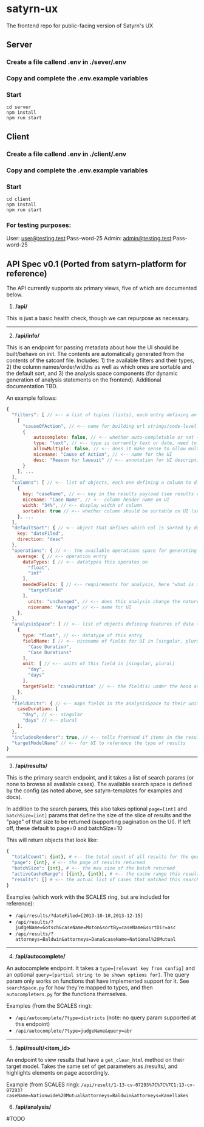 # satyrn-ux
The frontend repo for public-facing version of Satyrn's UX

## Server
### Create a file callend .env in ./sever/.env
### Copy and complete the .env.example variables
### Start
```
cd server 
npm install
npm run start
```

## Client
### Create a file callend .env in ./client/.env
### Copy and complete the .env.example variables
### Start
```
cd client 
npm install
npm run start
```
### For testing purposes:

User: user@testing.test:Pass-word-25
Admin: admin@testing.test:Pass-word-25

## API Spec v0.1 (Ported from satyrn-platform for reference)

The API currently supports six primary views, five of which are documented below.

1. __/api/__

This is just a basic health check, though we can repurpose as necessary.

 ----

2. __/api/info/__

This is an endpoint for passing metadata about how the UI should be built/behave on init. The contents are automatically generated from the contents of the satconf file. Includes: 1) the available filters and their types, 2) the column names/order/widths as well as which ones are sortable and the default sort, and 3) the analysis space components (for dynamic generation of analysis statements on the frontend). Additional documentation TBD.

An example follows:

```javascript
{
  "filters": [ // <-- a list of tuples (lists), each entry defining an available data filter
    [
      "causeOfAction", // <-- name for building url strings/code-level representation
      {
          autocomplete: false, // <-- whether auto-completable or not (via ac endpoint)
          type: "text", // <-- type is currently text or date, need to introduce int/range
          allowMultiple: false, // <-- does it make sense to allow multiple filters of this type?
          nicename: "Cause of Action", // <-- name for the UI
          desc: "Reason for lawsuit" // <-- annotation for UI description
      }
    ], ...
  ],
  "columns": [ // <-- list of objects, each one defining a column to display on UI
    {
      key: "caseName", // <-- key in the results payload (see results endpoint)
      nicename: "Case Name", // <-- column header name on UI
      width: "34%", // <-- display width of column
      sortable: true // <-- whether column should be sortable on UI (see results endpoint)
    }, ...
  ],
  "defaultSort": { // <-- object that defines which col is sorted by default + direction
    key: "dateFiled",
    direction: "desc"
  },
  "operations": { // <-- the available operations space for generating statements
    average: { // <-- operation entry
      dataTypes: [ // <-- datatypes this operates on
        "float",
        "int"
      ],
      neededFields: [ // <-- requirements for analysis, here "what is the targetField?"
        "targetField"
      ],
        units: "unchanged", // <-- does this analysis change the nature of the targetField's units?
        nicename: "Average" // <-- name for UI
    },
  },
  "analysisSpace": [ // <-- list of objects defining features of data that analysis can run on
    {
      type: "float", // <-- datatype of this entry
      fieldName: [ // <-- nicename of fields for UI in [singular, plural]
        "Case Duration",
        "Case Durations"
      ],
      unit: [ // <-- units of this field in [singular, plural]
        "day",
        "days"
      ],
      targetField: "caseDuration" // <-- the field(s) under the hood associated with this entry
    },
  ],
  "fieldUnits": { // <-- maps fields in the analysisSpace to their units, makes lookup easier
    caseDuration: [
      "day", // <-- singular
      "days" // <-- plural
    ],
  },
  "includesRenderer": true, // <-- tells frontend if items in the results view should be clickable
  "targetModelName" // <-- for UI to reference the type of results
}
```

 ----

3. __/api/results/__

This is the primary search endpoint, and it takes a list of search params (or none to browse all available cases). The available search space is defined by the config (as noted above, see satyrn-templates for examples and docs).

In addition to the search params, this also takes optional `page=[int]` and `batchSize=[int]` params that define the size of the slice of results and the "page" of that size to be returned (supporting pagination on the UI). If left off, these default to page=0 and batchSize=10

This will return objects that look like:

```python
{
  "totalCount": {int}, # <-- the total count of all results for the query
  "page": {int}, # <-- the page of results returned
  "batchSize": {int}, # <-- the max size of the batch returned
  "activeCacheRange": [{int}, {int}], # <-- the cache range this result is within on the server
  "results": [] # <-- the actual list of cases that matched this search
}
```

Examples (which work with the SCALES ring, but are included for reference):
 - `/api/results/?dateFiled=[2013-10-10,2013-12-15]`
 - `/api/results/?judgeName=Gotsch&caseName=Moton&sortBy=caseName&sortDir=asc`
 - `/api/results/?attorneys=Baldwin&attorneys=Dana&caseName=National%20Mutual`

 ----

4. __/api/autocomplete/__

An autocomplete endpoint. It takes a `type=[relevant key from config]` and an optional `query=[partial string to be shown options for]`. The query param only works on functions that have implemented support for it. See `searchSpace.py` for how they're mapped to types, and then `autocompleters.py` for the functions themselves.

Examples (from the SCALES ring):
 - `/api/autocomplete/?type=districts` (note: no query param supported at this endpoint)
 - `/api/autocomplete/?type=judgeName&query=abr`

 ----

5. __/api/result/<item_id>__

An endpoint to view results that have a `get_clean_html` method on their target model. Takes the same set of get parameters as /results/, and highlights elements on page accordingly.

Example (from SCALES ring): `/api/result/1-13-cv-07293%7C%7C%7C1:13-cv-07293?caseName=Nationwide%20Mutual&attorneys=Baldwin&attorneys=Kanellakes`

6. __/api/analysis/__

#TODO
